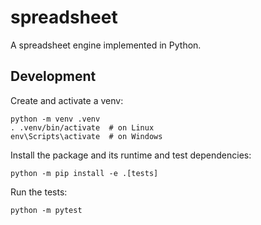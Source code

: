 # spreadsheet
A spreadsheet engine implemented in Python.

## Development

Create and activate a venv:

```shell
python -m venv .venv
. .venv/bin/activate  # on Linux
env\Scripts\activate  # on Windows
```

Install the package and its runtime and test dependencies:

```shell
python -m pip install -e .[tests]
```

Run the tests:

```shell
python -m pytest
```
